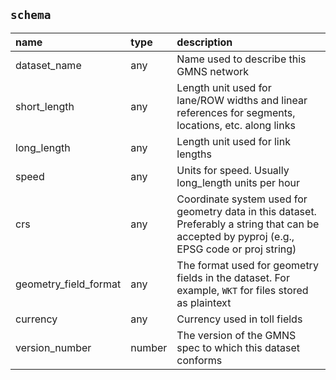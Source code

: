 ## `schema`

| name                  | type   | description                                                                                                                                   |
|:----------------------|:-------|:----------------------------------------------------------------------------------------------------------------------------------------------|
| dataset_name          | any    | Name used to describe this GMNS network                                                                                                       |
| short_length          | any    | Length unit used for lane/ROW widths and linear references for segments, locations, etc. along links                                          |
| long_length           | any    | Length unit used for link lengths                                                                                                             |
| speed                 | any    | Units for speed. Usually long_length units per hour                                                                                           |
| crs                   | any    | Coordinate system used for geometry data in this dataset. Preferably a string that can be accepted by pyproj (e.g., EPSG code or proj string) |
| geometry_field_format | any    | The format used for geometry fields in the dataset. For example, `WKT` for files stored as plaintext                                          |
| currency              | any    | Currency used in toll fields                                                                                                                  |
| version_number        | number | The version of the GMNS spec to which this dataset conforms                                                                                   |